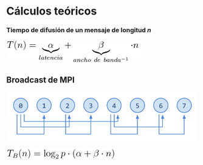 # Cálculos teóricos

### Tiempo de difusión de un mensaje de longitud _n_

![T(n)=alpha+beta·n](img/t.png)

## Broadcast de MPI

![Difusión por MPI Broadcast](img/broadcast.png)

![TB(n)=p·log2p·(alpha+beta·n)](img/tb.png)